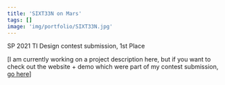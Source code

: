 ```yaml
---
title: 'SIXT33N on Mars'
tags: []
image: 'img/portfolio/SIXT33N.jpg'
---
```

SP 2021 TI Design contest submission, 1st Place
<!--more-->
[I am currently working on a project description here, but if you want to check out the website + demo which were part of my contest submission, [go here](https://sixt33ntomars.web.app/)]
